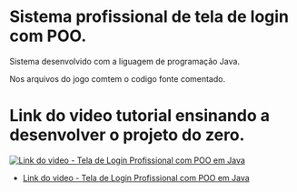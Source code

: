 # Sistema profissional de tela de login com POO.

 Sistema desenvolvido com a liguagem de programação Java.
 
 Nos arquivos do jogo comtem o codigo fonte comentado.
 
 # Link do video tutorial ensinando a desenvolver o projeto do zero.
 
 [![Link do video - Tela de Login Profissional com POO em Java](https://i.imgur.com/Xg7Cv5D.jpg)](https://www.youtube.com/watch?v=9otpx-E4ODU&list=PLfHEF0XhLLrvkSAn2DlHh3G0G6YaYEt7u&index=5)
 
 * [Link do video - Tela de Login Profissional com POO em Java](https://www.youtube.com/watch?v=9otpx-E4ODU&list=PLfHEF0XhLLrvkSAn2DlHh3G0G6YaYEt7u&index=5)

